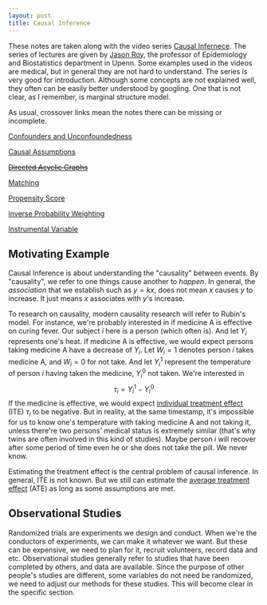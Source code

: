 ```yaml
---
layout: post
title: Causal Inference
---
```


<span class="newthought">These notes</span>  are taken along with the video series [Causal Infernece](https://www.youtube.com/playlist?list=PL_onPhFCkVQimvhuSAFrC8VWLEyNygQR5). The series of lectures are given by [Jason Roy](https://www.med.upenn.edu/apps/faculty/index.php/g275/p8366265), the professor of Epidemiology and Biostatistics department in Upenn. Some examples used in the videos are medical, but in general they are not hard to understand. The series is very good for introduction. Although some concepts are not explained well, they often can be easily better understood by googling. One that is not clear, as I remember, is marginal structure model. 

As usual, crossover links mean the notes there can be missing or incomplete. 

[Confounders and Unconfoundedness](./confounder)

[Causal Assumptions](./assumptions)

~~[Directed Acyclic Graphs](./directed_graph)~~

[Matching](./matching)

[Propensity Score](./propensity_score)

[Inverse Probability Weighting](./ipw)

[Instrumental Variable](./iv)



## Motivating Example

Causal Inference is about understanding the "causality" between events. By "causality", we refer to one things cause another to *happen*. In general, the *association* that we establish such as $y=kx$, does not mean $x$ causes $y$ to increase. It just means $x$ associates with $y$'s increase. 

To research on causality, modern causality research will refer to Rubin's model. For instance, we're probably interested in if medicine A is effective on curing fever. Our subject $i$ here is a person (which often is). And let $Y_i$ represents one's heat. If medicine A is effective, we would expect persons taking medicine A have a decrease of $Y_i$. Let $W_i=1$ denotes person $i$ takes medicine A, and $W_i=0$ for not take. And let $Y_i^1$ represent the temperature of person $i$ having taken the medicine, $Y^0_i$ not taken. We're interested in 
$$
\tau_i= Y_i^1-Y_i^0
$$
If the medicine is effective, we would expect <u>individual treatment effect</u> (ITE) $\tau_i$ to be negative. But in reality, at the same timestamp, it's impossible for us to know one's temperature with taking medicine A and not taking it, unless there're two persons' medical status is extremely similar (that's why twins are often involved in this kind of studies). Maybe person $i$ will recover after some period of time even he or she does not take the pill. We never know. 

Estimating the treatment effect is the central problem of causal inference. In general, ITE is not known. But we still can estimate the <u>average treatment effect</u> (ATE) as long as some assumptions are met. 

## Observational Studies

Randomized trials are experiments we design and conduct. When we're the conductors of  experiments, we can make it whatever we want. But these can be expensive, we need to plan for it, recruit volunteers, record data and etc. Observational studies generally refer to studies that have been completed by others, and data are available. Since the purpose of other people's studies are different, some variables do not need be randomized, we need to adjust our methods for these studies. This will become clear in the specific section. 









